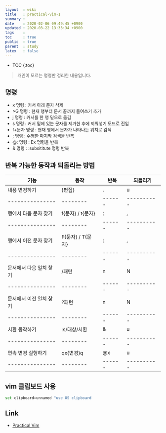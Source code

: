```yaml
---
layout  : wiki
title   : practical-vim-1
summary : 
date    : 2020-02-06 09:49:45 +0900
updated : 2020-03-22 13:33:34 +0900
tags    : 
toc     : true
public  : true
parent  : study
latex   : false
---
```

* TOC
{:toc}


> 개인이 모르는 명령만 정리한 내용입니다.

## 명령

- x      명령 : 커서 아래 문자 삭제
- \>G     명령 : 현재 행부터 문서 끝까지 들여쓰기 추가
- j      명령 : 커서를 한 행 밑으로 옮김
- s      명령 : 커서 밑에 있는 문자를 제거한 후에 끼워넣기 모드로 진입
- f+문자 명령 : 현재 행에서 문자가 나타나는 위치로 검색
- ;      명령 : 수행한 마지막 검색을 반복
- @:     명령 : Ex 명령을 반복 
- &      명령 : :subsititute 명령 반복


## 반복 가능한 동작과 되돌리는 방법

| 기능          | 동작   | 반복 | 되돌리기 
|---------------|--------|------|----------
| 내용 변경하기 | {편집} | .    | u        
|---------------|--------|------|----------
| 행에서 다음 문자 찾기| f{문자} / t{문자} | ;    | ,        
|---------------|--------|------|----------
| 행에서 이전 문자 찾기 | F{문자} / T{문자}| ;    | ,        
|---------------|--------|------|----------
| 문서에서 다음 일치 찾기 | /패턴<CR> | n | N
|---------------|--------|------|----------
| 문서에서 이전 일치 찾기 | ?패턴<CR> | n | N        
|---------------|--------|------|----------
| 치환 동작하기| :s/대상/치환 | &   | u        
|---------------|--------|------|----------
| 연속 변경 실행하기 | qx{변경}q | @x  | u        
|---------------|--------|------|----------

## vim 클립보드 사용

```python
set clipboard=unnamed "use OS clipboard
```


## Link

- [Practical Vim](http://www.yes24.com/Product/Goods/36686205)
